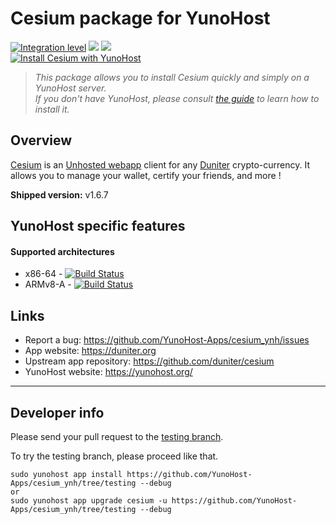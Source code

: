 # Cesium package for YunoHost

[![Integration level](https://dash.yunohost.org/integration/cesium.svg)](https://dash.yunohost.org/appci/app/cesium) ![](https://ci-apps.yunohost.org/ci/badges/cesium.status.svg) ![](https://ci-apps.yunohost.org/ci/badges/cesium.maintain.svg)  
[![Install Cesium with YunoHost](https://install-app.yunohost.org/install-with-yunohost.png)](https://install-app.yunohost.org/?app=cesium)


> *This package allows you to install Cesium quickly and simply on a YunoHost server.  
If you don't have YunoHost, please consult [the guide](https://yunohost.org/#/install) to learn how to install it.*

## Overview
[Cesium](https://cesium.app) is an [Unhosted webapp](https://unhosted.org) client for any [Duniter](https://duniter.org) crypto-currency.
It allows you to manage your wallet, certify your friends, and more !

**Shipped version:** v1.6.7

## YunoHost specific features

#### Supported architectures

* x86-64 - [![Build Status](https://ci-apps.yunohost.org/ci/logs/cesium%20%28Apps%29.svg)](https://ci-apps.yunohost.org/ci/apps/cesium/)
* ARMv8-A - [![Build Status](https://ci-apps-arm.yunohost.org/ci/logs/cesium%20%28Apps%29.svg)](https://ci-apps-arm.yunohost.org/ci/apps/cesium/)

## Links

 * Report a bug: https://github.com/YunoHost-Apps/cesium_ynh/issues
 * App website: https://duniter.org
 * Upstream app repository: https://github.com/duniter/cesium
 * YunoHost website: https://yunohost.org/

---

Developer info
----------------

Please send your pull request to the [testing branch](https://github.com/YunoHost-Apps/cesium_ynh/tree/testing).

To try the testing branch, please proceed like that.
```
sudo yunohost app install https://github.com/YunoHost-Apps/cesium_ynh/tree/testing --debug
or
sudo yunohost app upgrade cesium -u https://github.com/YunoHost-Apps/cesium_ynh/tree/testing --debug
```
